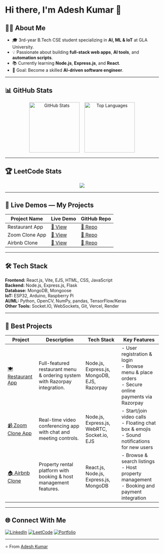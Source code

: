 # Hi there, I'm Adesh Kumar 👋

## 👨‍💻 About Me
- 🎓 3rd-year B.Tech CSE student specializing in **AI, ML & IoT** at GLA University.
- 💡 Passionate about building **full-stack web apps**, **AI tools**, and **automation scripts**.
- 📚 Currently learning **Node.js**, **Express.js**, and **React**.
- 🎯 Goal: Become a skilled **AI-driven software engineer**.

---
## 📊 GitHub Stats

<p align="center">
  <img src="https://github-readme-stats.vercel.app/api?username=adeshkuntal&show_icons=true&theme=tokyonight" alt="GitHub Stats" height="165">
  &nbsp;&nbsp;
  <img src="https://github-readme-stats.vercel.app/api/top-langs/?username=adeshkuntal&layout=compact&theme=tokyonight" alt="Top Languages" height="165">
</p>


---

## 🏆 LeetCode Stats
<p align="center">
  <img src="https://leetcard.jacoblin.cool/adeshkuntal?theme=dark&font=Karma&ext=contest" />
</p>

---

## 🚀 Live Demos — My Projects
| Project Name | Live Demo | GitHub Repo |
|--------------|-----------|-------------|
| Restaurant App | [🔗 View](https://restaurantapp-on2v.onrender.com) | [📂 Repo](https://github.com/adeshkuntal/RestaurantApp) |
| Zoom Clone App | [🔗 View](https://zoom-clone-5q3x.onrender.com) | [📂 Repo](https://github.com/adeshkuntal/Zoom-Clone) |
| Airbnb Clone | [🔗 View](https://airbnbclone-uxgu.onrender.com) | [📂 Repo](https://github.com/adeshkuntal/AirbnbClone) |

---
## 🛠 Tech Stack

**Frontend:** React.js, Vite, EJS, HTML, CSS, JavaScript  
**Backend:** Node.js, Express.js, Flask  
**Database:** MongoDB, Mongoose  
**IoT:** ESP32, Arduino, Raspberry Pi  
**AI/ML:** Python, OpenCV, NumPy, pandas, TensorFlow/Keras  
**Other Tools:** Socket.IO, WebSockets, Git, Vercel, Render



---
## 🌟 Best Projects


| Project | Description | Tech Stack | Key Features |
|---------|-------------|------------|--------------|
| [🍽️ Restaurant App](https://restaurantapp-on2v.onrender.com) | Full-featured restaurant menu & ordering system with Razorpay integration. | Node.js, Express.js, MongoDB, EJS, Razorpay | - User registration & login <br> - Browse menu & place orders <br> - Secure online payments via Razorpay |
| [📹 Zoom Clone App](https://zoom-clone-5q3x.onrender.com) | Real-time video conferencing app with chat and meeting controls. | Node.js, Express.js, WebRTC, Socket.io, EJS | - Start/join video calls <br> - Floating chat box & emojis <br> - Sound notifications for new users |
| [🏠 Airbnb Clone](https://airbnbclone-uxgu.onrender.com) | Property rental platform with booking & host management features. | React.js, Node.js, Express.js, MongoDB | - Browse & search listings <br> - Host property management <br> - Booking and payment integration |
 

---

## 🌐 Connect With Me
[![LinkedIn](https://img.shields.io/badge/LinkedIn-%230077B5.svg?style=for-the-badge&logo=linkedin&logoColor=white)](https://www.linkedin.com/in/adesh-kuntal-b02944288/)
[![LeetCode](https://img.shields.io/badge/LeetCode-%23FFA116.svg?style=for-the-badge&logo=LeetCode&logoColor=white)](https://leetcode.com/u/AdeshKuntal/)
[![Portfolio](https://img.shields.io/badge/Portfolio-%23000000.svg?style=for-the-badge&logo=firefox&logoColor=white)](https://portfolio-1-5ucf.onrender.com/profile/689b6b87d7815ec2659f31b3)

---
⭐️ From [Adesh Kumar](https://github.com/adeshkuntal)
